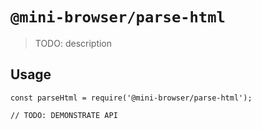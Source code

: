 # `@mini-browser/parse-html`

> TODO: description

## Usage

```
const parseHtml = require('@mini-browser/parse-html');

// TODO: DEMONSTRATE API
```
